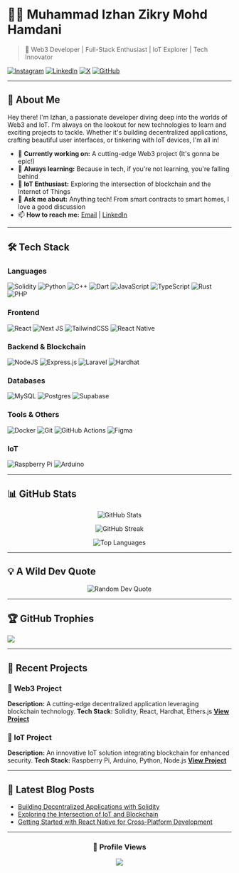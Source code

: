 # 👨‍💻 Muhammad Izhan Zikry Mohd Hamdani

> 🚀 Web3 Developer | Full-Stack Enthusiast | IoT Explorer | Tech Innovator

[![Instagram](https://img.shields.io/badge/Instagram-%23E4405F.svg?logo=Instagram&logoColor=white)](https://instagram.com/_zikrizhan) 
[![LinkedIn](https://img.shields.io/badge/LinkedIn-%230077B5.svg?logo=linkedin&logoColor=white)](https://linkedin.com/in/muhammad-izhan-zikry-mohd-hamdani-479a1027a) 
[![X](https://img.shields.io/badge/X-black.svg?logo=X&logoColor=white)](https://x.com/izhann_nn)
[![GitHub](https://img.shields.io/badge/GitHub-100000?style=for-the-badge&logo=github&logoColor=white)](https://github.com/goodbyeO0)

---

## 🌟 About Me

Hey there! I'm Izhan, a passionate developer diving deep into the worlds of Web3 and IoT. I'm always on the lookout for new technologies to learn and exciting projects to tackle. Whether it's building decentralized applications, crafting beautiful user interfaces, or tinkering with IoT devices, I'm all in!

- 🔭 **Currently working on:** A cutting-edge Web3 project (It's gonna be epic!)
- 🌱 **Always learning:** Because in tech, if you're not learning, you're falling behind
- 🤖 **IoT Enthusiast:** Exploring the intersection of blockchain and the Internet of Things
- 💬 **Ask me about:** Anything tech! From smart contracts to smart homes, I love a good discussion
- 📫 **How to reach me:** [Email](mailto:your-email@example.com) | [LinkedIn](https://linkedin.com/in/muhammad-izhan-zikry-mohd-hamdani-479a1027a)

---

## 🛠️ Tech Stack

### Languages
![Solidity](https://img.shields.io/badge/Solidity-%23363636.svg?style=for-the-badge&logo=solidity&logoColor=white)
![Python](https://img.shields.io/badge/python-3670A0?style=for-the-badge&logo=python&logoColor=ffdd54)
![C++](https://img.shields.io/badge/c++-%2300599C.svg?style=for-the-badge&logo=c%2B%2B&logoColor=white) 
![Dart](https://img.shields.io/badge/dart-%230175C2.svg?style=for-the-badge&logo=dart&logoColor=white) 
![JavaScript](https://img.shields.io/badge/javascript-%23323330.svg?style=for-the-badge&logo=javascript&logoColor=%23F7DF1E) 
![TypeScript](https://img.shields.io/badge/typescript-%23007ACC.svg?style=for-the-badge&logo=typescript&logoColor=white) 
![Rust](https://img.shields.io/badge/rust-%23000000.svg?style=for-the-badge&logo=rust&logoColor=white) 
![PHP](https://img.shields.io/badge/php-%23777BB4.svg?style=for-the-badge&logo=php&logoColor=white)

### Frontend
![React](https://img.shields.io/badge/react-%2320232a.svg?style=for-the-badge&logo=react&logoColor=%2361DAFB) 
![Next JS](https://img.shields.io/badge/Next-black?style=for-the-badge&logo=next.js&logoColor=white) 
![TailwindCSS](https://img.shields.io/badge/tailwindcss-%2338B2AC.svg?style=for-the-badge&logo=tailwind-css&logoColor=white) 
![React Native](https://img.shields.io/badge/react_native-%2320232a.svg?style=for-the-badge&logo=react&logoColor=%2361DAFB)

### Backend & Blockchain
![NodeJS](https://img.shields.io/badge/node.js-6DA55F?style=for-the-badge&logo=node.js&logoColor=white) 
![Express.js](https://img.shields.io/badge/express.js-%23404d59.svg?style=for-the-badge&logo=express&logoColor=%2361DAFB) 
![Laravel](https://img.shields.io/badge/laravel-%23FF2D20.svg?style=for-the-badge&logo=laravel&logoColor=white)
![Hardhat](https://img.shields.io/badge/Hardhat-FFF04D?style=for-the-badge&logo=hardhat&logoColor=black)

### Databases
![MySQL](https://img.shields.io/badge/mysql-4479A1.svg?style=for-the-badge&logo=mysql&logoColor=white) 
![Postgres](https://img.shields.io/badge/postgres-%23316192.svg?style=for-the-badge&logo=postgresql&logoColor=white) 
![Supabase](https://img.shields.io/badge/Supabase-3ECF8E?style=for-the-badge&logo=supabase&logoColor=white)

### Tools & Others
![Docker](https://img.shields.io/badge/docker-%230db7ed.svg?style=for-the-badge&logo=docker&logoColor=white) 
![Git](https://img.shields.io/badge/git-%23F05033.svg?style=for-the-badge&logo=git&logoColor=white) 
![GitHub Actions](https://img.shields.io/badge/github%20actions-%232671E5.svg?style=for-the-badge&logo=githubactions&logoColor=white) 
![Figma](https://img.shields.io/badge/figma-%23F24E1E.svg?style=for-the-badge&logo=figma&logoColor=white)

### IoT
![Raspberry Pi](https://img.shields.io/badge/-RaspberryPi-C51A4A?style=for-the-badge&logo=Raspberry-Pi) 
![Arduino](https://img.shields.io/badge/-Arduino-00979D?style=for-the-badge&logo=Arduino&logoColor=white)

---

## 📊 GitHub Stats

<div align="center">

![GitHub Stats](https://github-readme-stats.vercel.app/api?username=goodbyeO0&theme=radical&hide_border=true&include_all_commits=true&count_private=true)

![GitHub Streak](https://github-readme-streak-stats.herokuapp.com/?user=goodbyeO0&theme=radical&hide_border=true)

![Top Languages](https://github-readme-stats.vercel.app/api/top-langs/?username=goodbyeO0&theme=radical&hide_border=true&include_all_commits=true&count_private=true&layout=compact)

</div>

---

## 💡 A Wild Dev Quote

<div align="center">

![Random Dev Quote](https://quotes-github-readme.vercel.app/api?type=horizontal&theme=radical)

</div>

---

## 🏆 GitHub Trophies

![](https://github-profile-trophy.vercel.app/?username=goodbyeO0&theme=radical&no-frame=false&no-bg=true&margin-w=4)

---

## 🎯 Recent Projects

### 🚀 Web3 Project
**Description:** A cutting-edge decentralized application leveraging blockchain technology.
**Tech Stack:** Solidity, React, Hardhat, Ethers.js
**[View Project](#)**

### 🤖 IoT Project
**Description:** An innovative IoT solution integrating blockchain for enhanced security.
**Tech Stack:** Raspberry Pi, Arduino, Python, Node.js
**[View Project](#)**

---

## 📝 Latest Blog Posts

- [Building Decentralized Applications with Solidity](#)
- [Exploring the Intersection of IoT and Blockchain](#)
- [Getting Started with React Native for Cross-Platform Development](#)

---

<div align="center">

### 👀 Profile Views

![](https://visitcount.itsvg.in/api?id=goodbyeO0&icon=5&color=11)

</div>

<!-- Crafted with ❤️ by Izhan -->
